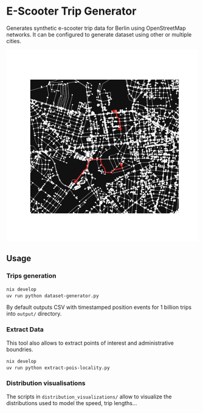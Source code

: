 # E-Scooter Trip Generator

Generates synthetic e-scooter trip data for Berlin using OpenStreetMap networks.
It can be configured to generate dataset using other or multiple cities.

![Routes Example](routes_example.png)

## Usage

### Trips generation

```bash
nix develop
uv run python dataset-generator.py
```

By default outputs CSV with timestamped position events for 1 billion trips into `output/` directory.

### Extract Data

This tool also allows to extract points of interest and administrative boundries.

```bash
nix develop
uv run python extract-pois-locality.py
```

### Distribution visualisations

The scripts in `distribution_visualizations/` allow to visualize the distributions used to model the speed, trip lengths...
